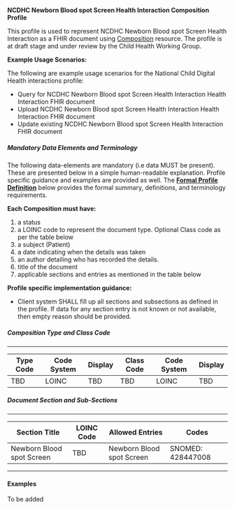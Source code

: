 **NCDHC Newborn Blood spot Screen Health Interaction Composition Profile**

This profile is used to represent NCDHC Newborn Blood spot Screen Health Interaction as a FHIR document using [Composition] resource. The profile is at draft stage and under review by the Child Health Working Group. 

**Example Usage Scenarios:**

The following are example usage scenarios for the National Child Digital Health interactions
profile:

-   Query for NCDHC Newborn Blood spot Screen Health Interaction Health Interaction FHIR document
-   Upload NCDHC Newborn Blood spot Screen Health Interaction Health Interaction FHIR document
-   Update existing NCDHC Newborn Blood spot Screen Health Interaction FHIR document

##### Mandatory Data Elements and Terminology


The following data-elements are mandatory (i.e data MUST be present). These are presented below in a simple human-readable explanation.  Profile specific guidance and examples are provided as well.  The [**Formal Profile Definition**](#profile) below provides the  formal summary, definitions, and  terminology requirements.  

**Each Composition must have:**

1.  a status  
1.  a LOINC code to represent the document type. Optional Class code as per the table below
1.  a subject (Patient)
1.  a date indicating when the details was taken
1.	an author detailing who has recorded the details.
1.  title of the document
1.  applicable sections and entries as mentioned in the table below

**Profile specific implementation guidance:**

* Client system SHALL fill up all sections and subsections as defined in the profile. If data for any section entry is not known or not available, then empty reason should be provided.


##### Composition Type and Class Code
---

<table class="grid">
  <thead>
    <tr>
      <th>Type Code</th>
      <th>Code System</th>
      <th>Display</th>
      <th>Class Code</th>
	  <th>Code System</th>
	  <th>Display</th>
    </tr>
  </thead>
  <tbody>
    <tr>
      <td>TBD</td>
      <td>LOINC</td>
      <td>TBD</td>
      <td>TBD</td>
	  <td>LOINC</td>
	  <td>TBD</td>
    </tr>
  </tbody>
</table>

##### Document Section and Sub-Sections
---

<table class="grid">
  <thead>
    <tr>
      <th>Section Title</th>
	  <th>LOINC Code</th>
		<th>Allowed Entries</th>
		<th>Codes</th>	
    </tr>
  </thead>
  <tbody>
    <tr>
      <td>Newborn Blood spot Screen</td>
      <td>TBD</td>
      <td>Newborn Blood spot Screen</td>
      <td>SNOMED: 428447008</td>	 
    </tr>
	
  </tbody>
</table>

---



#### Examples

To be added

[Composition]: http://hl7.org.au/fhir/base2018Oct/StructureDefinition-au-composition.html
[extensible]: http://hl7.org/fhir/terminologies.html#extensible
[General Guidance Section]: definitions.html


